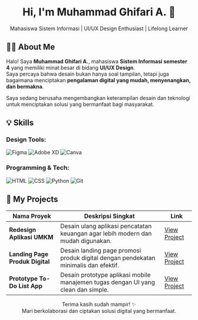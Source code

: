 <h1 align="center">Hi, I'm Muhammad Ghifari A. 👋</h1>

<p align="center">
  Mahasiswa Sistem Informasi | UI/UX Design Enthusiast | Lifelong Learner
</p>


## 🧑‍💻 About Me

Halo! Saya **Muhammad Ghifari A.**, mahasiswa **Sistem Informasi semester 4** yang memiliki minat besar di bidang **UI/UX Design**.  
Saya percaya bahwa desain bukan hanya soal tampilan, tetapi juga bagaimana menciptakan **pengalaman digital yang mudah, menyenangkan, dan bermakna**.

Saya sedang berusaha mengembangkan keterampilan desain dan teknologi untuk menciptakan solusi yang bermanfaat bagi masyarakat.


## 💡 Skills

### Design Tools:
![Figma](https://img.shields.io/badge/Figma-F24E1E?style=for-the-badge&logo=figma&logoColor=white)
![Adobe XD](https://img.shields.io/badge/AdobeXD-470137?style=for-the-badge&logo=adobexd&logoColor=white)
![Canva](https://img.shields.io/badge/Canva-00C4CC?style=for-the-badge&logo=canva&logoColor=white)

### Programming & Tech:
![HTML](https://img.shields.io/badge/HTML5-E34F26?style=for-the-badge&logo=html5&logoColor=white)
![CSS](https://img.shields.io/badge/CSS3-1572B6?style=for-the-badge&logo=css3&logoColor=white)
![Python](https://img.shields.io/badge/Python-3776AB?style=for-the-badge&logo=python&logoColor=white)
![Git](https://img.shields.io/badge/Git-F05032?style=for-the-badge&logo=git&logoColor=white)


## 🚀 My Projects

| Nama Proyek                     | Deskripsi Singkat                                                                      | Link          |
|----------------------------------|---------------------------------------------------------------------------------------|---------------|
| **Redesign Aplikasi UMKM**       | Desain ulang aplikasi pencatatan keuangan agar lebih modern dan mudah digunakan.      | [View Project](#) |
| **Landing Page Produk Digital**  | Desain landing page promosi produk digital dengan pendekatan minimalis dan efektif.   | [View Project](#) |
| **Prototype To-Do List App**     | Desain prototype aplikasi mobile manajemen tugas dengan UI yang clean dan simple.     | [View Project](#) |

<p align="center">
  Terima kasih sudah mampir! ✨ <br>
  Mari berkolaborasi dan ciptakan solusi digital yang bermanfaat.
</p>
